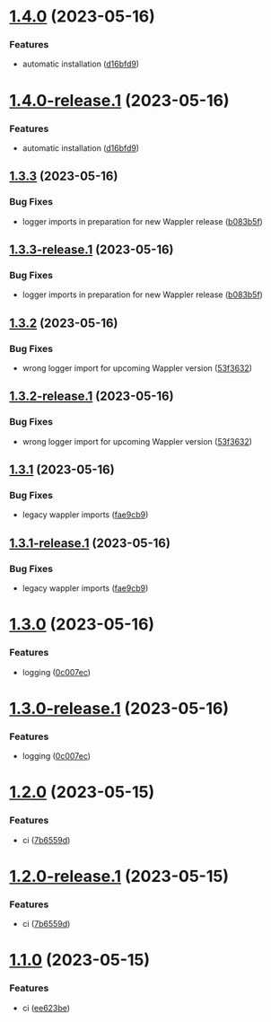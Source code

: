 # [1.4.0](https://github.com/tbvgl/wappler-bull-queues/compare/v1.3.3...v1.4.0) (2023-05-16)


### Features

* automatic installation ([d16bfd9](https://github.com/tbvgl/wappler-bull-queues/commit/d16bfd95f856fb922935af8bc6df4e8edf4a8fa2))

# [1.4.0-release.1](https://github.com/tbvgl/wappler-bull-queues/compare/v1.3.3...v1.4.0-release.1) (2023-05-16)


### Features

* automatic installation ([d16bfd9](https://github.com/tbvgl/wappler-bull-queues/commit/d16bfd95f856fb922935af8bc6df4e8edf4a8fa2))

## [1.3.3](https://github.com/tbvgl/wappler-bull-queues/compare/v1.3.2...v1.3.3) (2023-05-16)


### Bug Fixes

* logger imports in preparation for new Wappler release ([b083b5f](https://github.com/tbvgl/wappler-bull-queues/commit/b083b5f7c82b2f56ed9646a3b911a188dfcb87c0))

## [1.3.3-release.1](https://github.com/tbvgl/wappler-bull-queues/compare/v1.3.2...v1.3.3-release.1) (2023-05-16)


### Bug Fixes

* logger imports in preparation for new Wappler release ([b083b5f](https://github.com/tbvgl/wappler-bull-queues/commit/b083b5f7c82b2f56ed9646a3b911a188dfcb87c0))

## [1.3.2](https://github.com/tbvgl/wappler-bull-queues/compare/v1.3.1...v1.3.2) (2023-05-16)


### Bug Fixes

* wrong logger import for upcoming Wappler version ([53f3632](https://github.com/tbvgl/wappler-bull-queues/commit/53f3632f41599e8a6712ae54bb2266db4d32f265))

## [1.3.2-release.1](https://github.com/tbvgl/wappler-bull-queues/compare/v1.3.1...v1.3.2-release.1) (2023-05-16)


### Bug Fixes

* wrong logger import for upcoming Wappler version ([53f3632](https://github.com/tbvgl/wappler-bull-queues/commit/53f3632f41599e8a6712ae54bb2266db4d32f265))

## [1.3.1](https://github.com/tbvgl/wappler-bull-queues/compare/v1.3.0...v1.3.1) (2023-05-16)


### Bug Fixes

* legacy wappler imports ([fae9cb9](https://github.com/tbvgl/wappler-bull-queues/commit/fae9cb9b8eb149556f55510efe21825315e3f240))

## [1.3.1-release.1](https://github.com/tbvgl/wappler-bull-queues/compare/v1.3.0...v1.3.1-release.1) (2023-05-16)


### Bug Fixes

* legacy wappler imports ([fae9cb9](https://github.com/tbvgl/wappler-bull-queues/commit/fae9cb9b8eb149556f55510efe21825315e3f240))

# [1.3.0](https://github.com/tbvgl/wappler-bull-queues/compare/v1.2.0...v1.3.0) (2023-05-16)


### Features

* logging ([0c007ec](https://github.com/tbvgl/wappler-bull-queues/commit/0c007ec94d0b403bc8115f562e7a8fc7dc0b184a))

# [1.3.0-release.1](https://github.com/tbvgl/wappler-bull-queues/compare/v1.2.0...v1.3.0-release.1) (2023-05-16)


### Features

* logging ([0c007ec](https://github.com/tbvgl/wappler-bull-queues/commit/0c007ec94d0b403bc8115f562e7a8fc7dc0b184a))

# [1.2.0](https://github.com/tbvgl/wappler-bull-queues/compare/v1.1.0...v1.2.0) (2023-05-15)


### Features

* ci ([7b6559d](https://github.com/tbvgl/wappler-bull-queues/commit/7b6559d0f02a43b62b130ac0eedf5be75bddd253))

# [1.2.0-release.1](https://github.com/tbvgl/wappler-bull-queues/compare/v1.1.0...v1.2.0-release.1) (2023-05-15)


### Features

* ci ([7b6559d](https://github.com/tbvgl/wappler-bull-queues/commit/7b6559d0f02a43b62b130ac0eedf5be75bddd253))

# [1.1.0](https://github.com/tbvgl/wappler-bull-queues/compare/v1.0.0...v1.1.0) (2023-05-15)


### Features

* ci ([ee623be](https://github.com/tbvgl/wappler-bull-queues/commit/ee623be946fb2a878f8217623380d021a2adcbd4))

